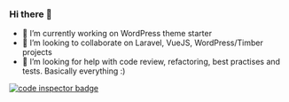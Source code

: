 ### Hi there 👋

- 🔭 I’m currently working on WordPress theme starter
- 👯 I’m looking to collaborate on Laravel, VueJS, WordPress/Timber projects
- 🤔 I’m looking for help with code review, refactoring, best practises and tests. Basically everything :)

<a href="https://frontend.code-inspector.com/public/user/github/czernika">
   <img src="https://code-inspector.com/public/badge/user/github/czernika?style=light" alt="code inspector badge" />
</a>

